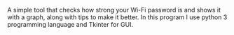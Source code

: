 A simple tool that checks how strong your Wi-Fi password is and shows it with a graph, along with tips to make it better. In this program I use python 3 programming language and  Tkinter for GUI.
